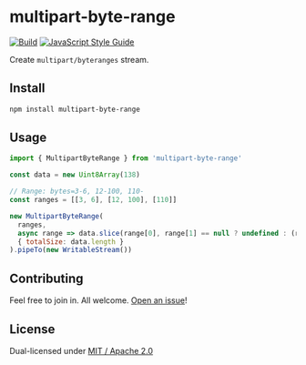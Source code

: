 # multipart-byte-range

[![Build](https://github.com/alanshaw/carstream/actions/workflows/build.yml/badge.svg)](https://github.com/alanshaw/multipart-byte-range/actions/workflows/build.yml)
[![JavaScript Style Guide](https://img.shields.io/badge/code_style-standard-brightgreen.svg)](https://standardjs.com)

Create `multipart/byteranges` stream.

## Install

```sh
npm install multipart-byte-range
```

## Usage

```js
import { MultipartByteRange } from 'multipart-byte-range'

const data = new Uint8Array(138)

// Range: bytes=3-6, 12-100, 110-
const ranges = [[3, 6], [12, 100], [110]]

new MultipartByteRange(
  ranges,
  async range => data.slice(range[0], range[1] == null ? undefined : (range[1] + 1)),
  { totalSize: data.length }
).pipeTo(new WritableStream())
```

## Contributing

Feel free to join in. All welcome. [Open an issue](https://github.com/alanshaw/multipart-byte-range/issues)!

## License

Dual-licensed under [MIT / Apache 2.0](https://github.com/alanshaw/multipart-byte-range/blob/main/LICENSE.md)
